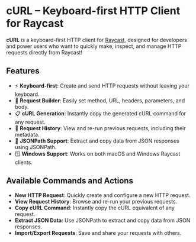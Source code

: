 # cURL – Keyboard-first HTTP Client for Raycast

**cURL** is a keyboard-first HTTP client for [Raycast](https://www.raycast.com/), designed for developers and power users who want to quickly make, inspect, and manage HTTP requests directly from Raycast!

## Features

- ⚡ **Keyboard-first**: Create and send HTTP requests without leaving your keyboard.
- 📝 **Request Builder**: Easily set method, URL, headers, parameters, and body.
- 📋 **cURL Generation**: Instantly copy the generated cURL command for any request.
- 📜 **Request History**: View and re-run previous requests, including their metadata.
- 🧩 **JSONPath Support**: Extract and copy data from JSON responses using JSONPath.
- 🪟 **Windows Support**: Works on both macOS and Windows Raycast clients.

## Available Commands and Actions

- **New HTTP Request**: Quickly create and configure a new HTTP request.
- **View Request History**: Browse and re-run your previous requests.
- **Copy cURL Command**: Instantly copy the cURL equivalent of any request.
- **Extract JSON Data**: Use JSONPath to extract and copy data from JSON responses.
- **Import/Export Requests**: Save and share your requests with others.
